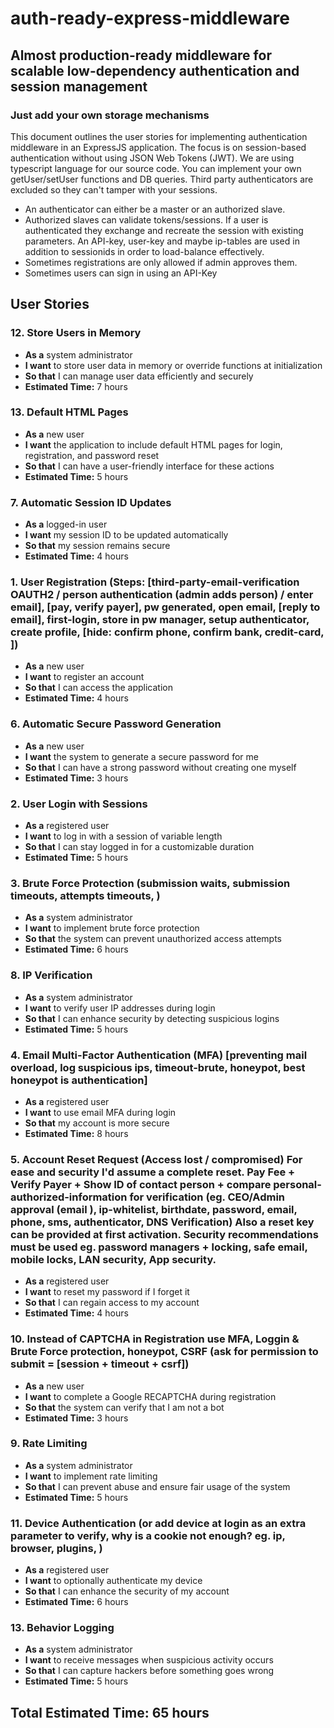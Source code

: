 # auth-ready-express-middleware
## Almost production-ready middleware for scalable low-dependency authentication and session management
### Just add your own storage mechanisms

This document outlines the user stories for implementing authentication middleware in an ExpressJS application. The focus is on session-based authentication without using JSON Web Tokens (JWT). We are using typescript language for our source code. You can implement your own getUser/setUser functions and DB queries. Third party authenticators are excluded so they can't tamper with your sessions.

- An authenticator can either be a master or an authorized slave.
- Authorized slaves can validate tokens/sessions. If a user is authenticated they exchange and recreate the session with existing parameters. An API-key, user-key and maybe ip-tables are used in addition to sessionids in order to load-balance effectively.
- Sometimes registrations are only allowed if admin approves them.
- Sometimes users can sign in using an API-Key

## User Stories

### 12. Store Users in Memory
- **As a** system administrator
- **I want** to store user data in memory or override functions at initialization
- **So that** I can manage user data efficiently and securely
- **Estimated Time:** 7 hours

### 13. Default HTML Pages
- **As a** new user
- **I want** the application to include default HTML pages for login, registration, and password reset
- **So that** I can have a user-friendly interface for these actions
- **Estimated Time:** 5 hours

### 7. Automatic Session ID Updates
- **As a** logged-in user
- **I want** my session ID to be updated automatically
- **So that** my session remains secure
- **Estimated Time:** 4 hours

### 1. User Registration (Steps: [third-party-email-verification OAUTH2 / person authentication (admin adds person) / enter email], [pay, verify payer], pw generated, open email, [reply to email], first-login, store in pw manager, setup authenticator, create profile, [hide: confirm phone, confirm bank, credit-card, ])
- **As a** new user
- **I want** to register an account
- **So that** I can access the application
- **Estimated Time:** 4 hours

### 6. Automatic Secure Password Generation
- **As a** new user
- **I want** the system to generate a secure password for me
- **So that** I can have a strong password without creating one myself
- **Estimated Time:** 3 hours

### 2. User Login with Sessions
- **As a** registered user
- **I want** to log in with a session of variable length
- **So that** I can stay logged in for a customizable duration
- **Estimated Time:** 5 hours

### 3. Brute Force Protection (submission waits, submission timeouts, attempts timeouts, )
- **As a** system administrator
- **I want** to implement brute force protection
- **So that** the system can prevent unauthorized access attempts
- **Estimated Time:** 6 hours

### 8. IP Verification
- **As a** system administrator
- **I want** to verify user IP addresses during login
- **So that** I can enhance security by detecting suspicious logins
- **Estimated Time:** 5 hours

### 4. Email Multi-Factor Authentication (MFA) [preventing mail overload, log suspicious ips, timeout-brute, honeypot, best honeypot is authentication]
- **As a** registered user
- **I want** to use email MFA during login
- **So that** my account is more secure
- **Estimated Time:** 8 hours

### 5. Account Reset Request (Access lost / compromised) For ease and security I'd assume a complete reset. Pay Fee + Verify Payer + Show ID of contact person + compare personal-authorized-information for verification (eg. CEO/Admin approval (email ), ip-whitelist, birthdate, password, email, phone, sms, authenticator, DNS Verification) Also a reset key can be provided at first activation. Security recommendations must be used eg. password managers + locking, safe email, mobile locks, LAN security, App security.
- **As a** registered user
- **I want** to reset my password if I forget it
- **So that** I can regain access to my account
- **Estimated Time:** 4 hours

### 10. Instead of CAPTCHA in Registration use MFA, Loggin & Brute Force protection, honeypot, CSRF (ask for permission to submit = [session + timeout + csrf])
- **As a** new user
- **I want** to complete a Google RECAPTCHA during registration
- **So that** the system can verify that I am not a bot
- **Estimated Time:** 3 hours

### 9. Rate Limiting
- **As a** system administrator
- **I want** to implement rate limiting
- **So that** I can prevent abuse and ensure fair usage of the system
- **Estimated Time:** 5 hours

### 11. Device Authentication (or add device at login as an extra parameter to verify, why is a cookie not enough? eg. ip, browser, plugins, )
- **As a** registered user
- **I want** to optionally authenticate my device
- **So that** I can enhance the security of my account
- **Estimated Time:** 6 hours


### 13. Behavior Logging
- **As a** system administrator
- **I want** to receive messages when suspicious activity occurs
- **So that** I can capture hackers before something goes wrong
- **Estimated Time:** 5 hours


## Total Estimated Time: 65 hours
